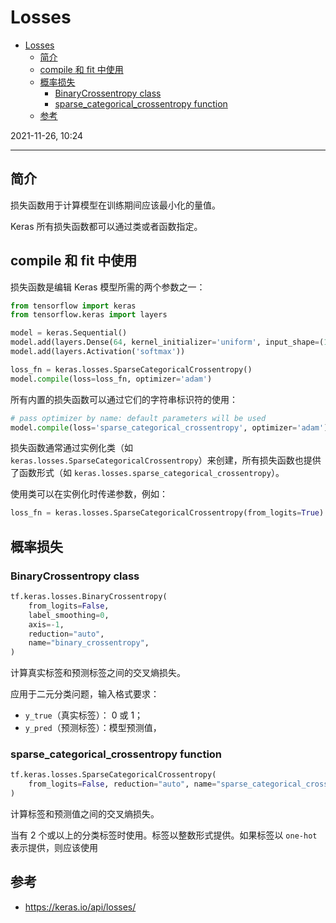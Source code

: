 # Losses

- [Losses](#losses)
  - [简介](#简介)
  - [compile 和 fit 中使用](#compile-和-fit-中使用)
  - [概率损失](#概率损失)
    - [BinaryCrossentropy class](#binarycrossentropy-class)
    - [sparse_categorical_crossentropy function](#sparse_categorical_crossentropy-function)
  - [参考](#参考)

2021-11-26, 10:24
***

## 简介

损失函数用于计算模型在训练期间应该最小化的量值。

Keras 所有损失函数都可以通过类或者函数指定。

## compile 和 fit 中使用

损失函数是编辑 Keras 模型所需的两个参数之一：

```py
from tensorflow import keras
from tensorflow.keras import layers

model = keras.Sequential()
model.add(layers.Dense(64, kernel_initializer='uniform', input_shape=(10,)))
model.add(layers.Activation('softmax'))

loss_fn = keras.losses.SparseCategoricalCrossentropy()
model.compile(loss=loss_fn, optimizer='adam')
```

所有内置的损失函数可以通过它们的字符串标识符的使用：

```py
# pass optimizer by name: default parameters will be used
model.compile(loss='sparse_categorical_crossentropy', optimizer='adam')
```

损失函数通常通过实例化类（如 `keras.losses.SparseCategoricalCrossentropy`）来创建，所有损失函数也提供了函数形式（如 `keras.losses.sparse_categorical_crossentropy`）。

使用类可以在实例化时传递参数，例如：

```py
loss_fn = keras.losses.SparseCategoricalCrossentropy(from_logits=True)
```

## 概率损失

### BinaryCrossentropy class

```py
tf.keras.losses.BinaryCrossentropy(
    from_logits=False,
    label_smoothing=0,
    axis=-1,
    reduction="auto",
    name="binary_crossentropy",
)
```

计算真实标签和预测标签之间的交叉熵损失。

应用于二元分类问题，输入格式要求：

- `y_true`（真实标签）： 0 或 1；
- `y_pred`（预测标签）：模型预测值，

### sparse_categorical_crossentropy function

```py
tf.keras.losses.SparseCategoricalCrossentropy(
    from_logits=False, reduction="auto", name="sparse_categorical_crossentropy"
)
```

计算标签和预测值之间的交叉熵损失。

当有 2 个或以上的分类标签时使用。标签以整数形式提供。如果标签以 `one-hot` 表示提供，则应该使用 

## 参考

- https://keras.io/api/losses/
